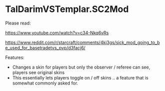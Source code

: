 # TalDarimVSTemplar.SC2Mod

Please read:


https://www.youtube.com/watch?v=c34-Nkq6vRs

https://www.reddit.com/r/starcraft/comments/4kj3gs/sick_mod_going_to_be_used_for_basetradetvs_pvp/d3facj6/


Features:

 - Changes a skin for players but only the observer / referee can see, players see original skins
 - This essentially lets players toggle on / off skins .. a feature that is somewhat commonly asked for.